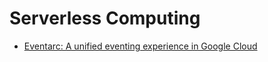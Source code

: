 # Serverless Computing

- [Eventarc: A unified eventing experience in Google Cloud](https://cloud.google.com/blog/topics/developers-practitioners/eventarc-unified-eventing-experience-google-cloud)